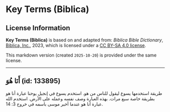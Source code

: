 # Key Terms (Biblica)

## License Information

**Key Terms (Biblica)** is based on and adapted from: _Biblica Bible Dictionary_, [Biblica, Inc.](https://www.biblica.com/), 2023, which is licensed under a [CC BY-SA 4.0 license](https://creativecommons.org/licenses/by-sa/4.0/legalcode.en).

This markdown version (created `2025-10-20`) is provided under the same license.



--------------------------------

## أَنَا هُوَ (id: 133895)

طريقة استخدمها يسوع ليقول للناس من هو. استخدم يسوع في إنجيل يوحنا عبارة أنا هو بطريقة خاصة سبع مرات. بهذه العبارة وصف نفسه وعمله على الأرض. استخدم الله عبارة أنا هو عندما أخبر موسى باسمه في خروج 3: 14\.


